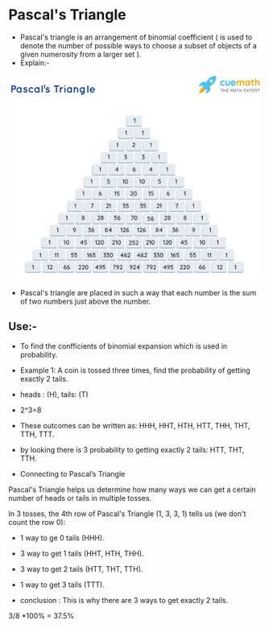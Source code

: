 # Pascal's Triangle
- Pascal's triangle is an arrangement of binomial coefficient ( is used to denote the number of possible ways to choose a subset of objects of a given numerosity from a larger set ).
- Explain:- 
<img src="pascals-triangle.png">

- Pascal's triangle are placed in such a way that each number is the sum of two numbers just above the number.
## Use:-
- To find the confficients of binomial expansion which is used in probability.
- Example 1: A coin is tossed three times, find the probability of getting exactly 2 tails.

- heads : (H), tails: (T)
- 2^3=8
- These outcomes can be written as:
    HHH, HHT, HTH, HTT, THH, THT, TTH, TTT.
- by looking there is 3 probability to getting exactly 2 tails: HTT, THT, TTH.
- <p>Connecting to Pascal’s Triangle 
 Pascal's Triangle helps us determine how many ways we can get a certain number of heads or tails in multiple tosses. </p>

In 3 tosses, the 4th row of Pascal's Triangle (1, 3, 3, 1) tells us (we don't count the row 0):
   - 1 way to ge 0 tails (HHH).
   - 3 way to get 1 tails (HHT, HTH, THH).
   - 3 way to get 2 tails (HTT, THT, TTH).
   - 1 way to get 3 tails (TTT).

- conclusion : This is why there are 3 ways to get exactly 2 tails.
<p> 3/8 *100% = 37.5% </p>
